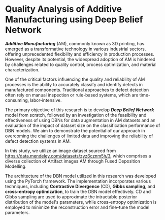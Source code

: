 # Quality Analysis of Additive Manufacturing using Deep Belief Network

***Additive Manufacturing*** (AM), commonly known as 3D printing, has emerged as a transformative technology in various industrial sectors, offering unprecedented flexibility and efficiency in production processes.
However, despite its potential, the widespread adoption of AM is hindered by challenges related to quality control, process optimization, and material characterization. 

One of the critical factors influencing the quality and reliability of AM processes is the ability to accurately classify and identify defects in manufactured components. Traditional approaches to defect detection often rely on manual inspection or rule-based systems, which are time-consuming, labor-intensive.


The primary objective of this research is to develop ***Deep Belief Network*** model from scratch, 
followed by an investigation of the feasibility and effectiveness of using DBNs 
for data augmentation in AM datasets and an evaluation of the impact of dataset 
size on the classification performance of DBN models. We aim to demonstrate 
the potential of our approach in overcoming the challenges of limited data and 
improving the reliability of defect detection systems in AM. 

In this study, we utilize an image dataset sourced from 
https://data.mendeley.com/datasets/zyz6cznm5h/3, which comprises a diverse 
collection of Artifact images AM through Fused Deposition Modelling.

The architecture of the DBN model utilized in this research was developed using 
the PyTorch framework. The implementation incorporates various techniques, 
including **Contrastive Divergence** (CD), **Gibbs sampling**, and **cross-entropy 
optimization**, to train the DBN model effectively. CD and Gibbs sampling are 
used to approximate the intractable posterior distribution of the model's 
parameters, while cross-entropy optimization is employed to minimize the 
reconstruction error and fine-tune the model parameters. 
